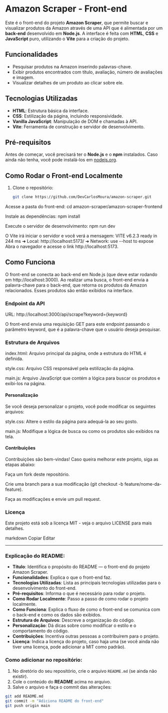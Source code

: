 # Amazon Scraper - Front-end

Este é o front-end do projeto **Amazon Scraper**, que permite buscar e visualizar produtos da Amazon através de uma API que é alimentada por um **back-end** desenvolvido em **Node.js**. A interface é feita com **HTML**, **CSS** e **JavaScript** puro, utilizando o **Vite** para a criação do projeto.

## Funcionalidades

- Pesquisar produtos na Amazon inserindo palavras-chave.
- Exibir produtos encontrados com título, avaliação, número de avaliações e imagem.
- Visualizar detalhes de um produto ao clicar sobre ele.

## Tecnologias Utilizadas

- **HTML**: Estrutura básica da interface.
- **CSS**: Estilização da página, incluindo responsividade.
- **Vanilla JavaScript**: Manipulação de DOM e chamadas à API.
- **Vite**: Ferramenta de construção e servidor de desenvolvimento.

## Pré-requisitos

Antes de começar, você precisará ter o **Node.js** e o **npm** instalados. Caso ainda não tenha, você pode instalá-los em [nodejs.org](https://nodejs.org/).

## Como Rodar o Front-end Localmente

1. Clone o repositório:

   ```bash
   git clone https://github.com/DevCarlosMoura/amazon-scraper.git
Acesse a pasta do front-end:
cd amazon-scraper/amazon-scraper-frontend

Instale as dependências:
npm install

Execute o servidor de desenvolvimento:
npm run dev

O Vite irá iniciar o servidor e você verá a mensagem:
VITE v6.2.3  ready in 244 ms
➜  Local:   http://localhost:5173/
➜  Network: use --host to expose
Abra o navegador e acesse o link http://localhost:5173.

## Como Funciona
O front-end se conecta ao back-end em Node.js (que deve estar rodando em http://localhost:3000). Ao realizar uma busca, o front-end envia a palavra-chave para o back-end, que retorna os produtos da Amazon relacionados. Esses produtos são então exibidos na interface.

### Endpoint da API
URL: http://localhost:3000/api/scrape?keyword={keyword}

O front-end envia uma requisição GET para este endpoint passando o parâmetro keyword, que é a palavra-chave que o usuário deseja pesquisar.

### Estrutura de Arquivos
index.html: Arquivo principal da página, onde a estrutura do HTML é definida.

style.css: Arquivo CSS responsável pela estilização da página.

main.js: Arquivo JavaScript que contém a lógica para buscar os produtos e exibi-los na página.

#### Personalização
Se você deseja personalizar o projeto, você pode modificar os seguintes arquivos:

style.css: Altere o estilo da página para adequá-la ao seu gosto.

main.js: Modifique a lógica de busca ou como os produtos são exibidos na tela.

#### Contribuições
Contribuições são bem-vindas! Caso queira melhorar este projeto, siga as etapas abaixo:

Faça um fork deste repositório.

Crie uma branch para a sua modificação (git checkout -b feature/nome-da-feature).

Faça as modificações e envie um pull request.

### Licença
Este projeto está sob a licença MIT - veja o arquivo LICENSE para mais detalhes.

markdown
Copiar
Editar

---

### Explicação do **README**:

- **Título**: Identifica o propósito do README — o front-end do projeto Amazon Scraper.
- **Funcionalidades**: Explica o que o front-end faz.
- **Tecnologias Utilizadas**: Lista as principais tecnologias utilizadas para o desenvolvimento do front-end.
- **Pré-requisitos**: Informa o que é necessário para rodar o projeto.
- **Como Rodar Localmente**: Passo a passo de como rodar o projeto localmente.
- **Como Funciona**: Explica o fluxo de como o front-end se comunica com o back-end e como os dados são exibidos.
- **Estrutura de Arquivos**: Descreve a organização do código.
- **Personalização**: Dá dicas sobre como modificar o estilo e o comportamento do código.
- **Contribuições**: Incentiva outras pessoas a contribuírem para o projeto.
- **Licença**: Indica a licença do projeto, caso haja uma (se você ainda não tiver uma licença, pode adicionar a MIT como padrão).

### Como adicionar no repositório:

1. No diretório do seu repositório, crie o arquivo `README.md` (se ainda não existir).
2. Cole o conteúdo do **README** acima no arquivo.
3. Salve o arquivo e faça o commit das alterações:

```bash
git add README.md
git commit -m "Adiciona README do front-end"
git push origin main
